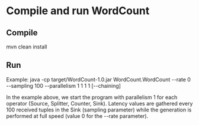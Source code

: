 # Compile and run WordCount

## Compile
mvn clean install

## Run
Example: java -cp target/WordCount-1.0.jar WordCount.WordCount --rate 0 --sampling 100 --parallelism 1 1 1 1 [--chaining]

In the example above, we start the program with parallelism 1 for each operator (Source, Splitter, Counter, Sink). Latency values are gathered every 100 received tuples in the Sink (sampling parameter) while the generation is performed at full speed (value 0 for the --rate parameter).
